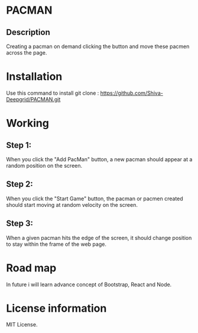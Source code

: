 # PACMAN
## Description
Creating a pacman on demand clicking the button and move these pacmen across the page.

# Installation
Use this command to install 
git clone : https://github.com/Shiva-Deepgrid/PACMAN.git

# Working
## Step 1:
When you click the "Add PacMan" button, a new pacman should appear at a random position on the screen.

## Step 2:
When you click the "Start Game" button, the pacman or pacmen created should start moving at random velocity on the screen.

## Step 3:
When a given pacman hits the edge of the screen, it should change position to stay within the frame of the web page.

# Road map
In future i will learn advance concept of Bootstrap, React and Node.

# License information
MIT License.

